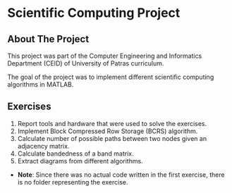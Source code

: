 # Scientific Computing Project

## About The Project

This project was part of the Computer Engineering and Informatics Department (CEID) of University of Patras curriculum.

The goal of the project was to implement different scientific computing algorithms in MATLAB.

## Exercises

1. Report tools and hardware that were used to solve the exercises.
2. Implement Block Compressed Row Storage (BCRS) algorithm.
3. Calculate number of possible paths between two nodes given an adjacency matrix.
4. Calculate bandedness of a band matrix.
5. Extract diagrams from different algorithms.

* **Note**: Since there was no actual code written in the first exercise, there is no folder representing the exercise.
